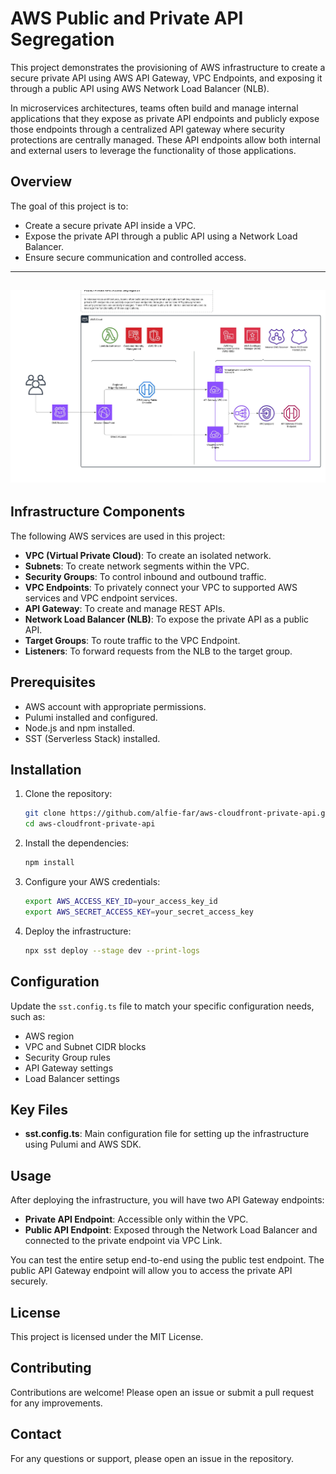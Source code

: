 # AWS Public and Private API Segregation

This project demonstrates the provisioning of AWS infrastructure to create a secure private API using AWS API Gateway, VPC Endpoints, and exposing it through a public API using AWS Network Load Balancer (NLB).

In microservices architectures, teams often build and manage internal applications that they expose as private API endpoints and publicly expose those endpoints through a centralized API gateway where security protections are centrally managed. These API endpoints allow both internal and external users to leverage the functionality of those applications.

## Overview

The goal of this project is to:
- Create a secure private API inside a VPC.
- Expose the private API through a public API using a Network Load Balancer.
- Ensure secure communication and controlled access.

----------------------------------------------------------------
![Architecture Diagram](./architecture_diagram.jpeg)
----------------------------------------------------------------

## Infrastructure Components

The following AWS services are used in this project:
- **VPC (Virtual Private Cloud)**: To create an isolated network.
- **Subnets**: To create network segments within the VPC.
- **Security Groups**: To control inbound and outbound traffic.
- **VPC Endpoints**: To privately connect your VPC to supported AWS services and VPC endpoint services.
- **API Gateway**: To create and manage REST APIs.
- **Network Load Balancer (NLB)**: To expose the private API as a public API.
- **Target Groups**: To route traffic to the VPC Endpoint.
- **Listeners**: To forward requests from the NLB to the target group.

## Prerequisites

- AWS account with appropriate permissions.
- Pulumi installed and configured.
- Node.js and npm installed.
- SST (Serverless Stack) installed.

## Installation

1. Clone the repository:
    ```sh
    git clone https://github.com/alfie-far/aws-cloudfront-private-api.git
    cd aws-cloudfront-private-api
    ```

2. Install the dependencies:
    ```sh
    npm install
    ```

3. Configure your AWS credentials:
    ```sh
    export AWS_ACCESS_KEY_ID=your_access_key_id
    export AWS_SECRET_ACCESS_KEY=your_secret_access_key
    ```

4. Deploy the infrastructure:
    ```sh
    npx sst deploy --stage dev --print-logs
    ```

## Configuration

Update the `sst.config.ts` file to match your specific configuration needs, such as:
- AWS region
- VPC and Subnet CIDR blocks
- Security Group rules
- API Gateway settings
- Load Balancer settings

## Key Files

- **sst.config.ts**: Main configuration file for setting up the infrastructure using Pulumi and AWS SDK.

## Usage

After deploying the infrastructure, you will have two API Gateway endpoints:
- **Private API Endpoint**: Accessible only within the VPC.
- **Public API Endpoint**: Exposed through the Network Load Balancer and connected to the private endpoint via VPC Link.

You can test the entire setup end-to-end using the public test endpoint. The public API Gateway endpoint will allow you to access the private API securely.

## License

This project is licensed under the MIT License.

## Contributing

Contributions are welcome! Please open an issue or submit a pull request for any improvements.

## Contact

For any questions or support, please open an issue in the repository.
